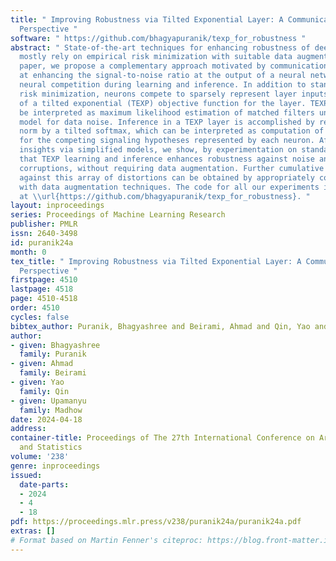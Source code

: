 ```yaml
---
title: " Improving Robustness via Tilted Exponential Layer: A Communication-Theoretic
  Perspective "
software: " https://github.com/bhagyapuranik/texp_for_robustness "
abstract: " State-of-the-art techniques for enhancing robustness of deep networks
  mostly rely on empirical risk minimization with suitable data augmentation. In this
  paper, we propose a complementary approach motivated by communication theory, aimed
  at enhancing the signal-to-noise ratio at the output of a neural network layer via
  neural competition during learning and inference. In addition to standard empirical
  risk minimization, neurons compete to sparsely represent layer inputs by maximization
  of a tilted exponential (TEXP) objective function for the layer. TEXP learning can
  be interpreted as maximum likelihood estimation of matched filters under a Gaussian
  model for data noise. Inference in a TEXP layer is accomplished by replacing batch
  norm by a tilted softmax, which can be interpreted as computation of posterior probabilities
  for the competing signaling hypotheses represented by each neuron. After providing
  insights via simplified models, we show, by experimentation on standard image datasets,
  that TEXP learning and inference enhances robustness against noise and other common
  corruptions, without requiring data augmentation. Further cumulative gains in robustness
  against this array of distortions can be obtained by appropriately combining TEXP
  with data augmentation techniques. The code for all our experiments is available
  at \\url{https://github.com/bhagyapuranik/texp_for_robustness}. "
layout: inproceedings
series: Proceedings of Machine Learning Research
publisher: PMLR
issn: 2640-3498
id: puranik24a
month: 0
tex_title: " Improving Robustness via Tilted Exponential Layer: A Communication-Theoretic
  Perspective "
firstpage: 4510
lastpage: 4518
page: 4510-4518
order: 4510
cycles: false
bibtex_author: Puranik, Bhagyashree and Beirami, Ahmad and Qin, Yao and Madhow, Upamanyu
author:
- given: Bhagyashree
  family: Puranik
- given: Ahmad
  family: Beirami
- given: Yao
  family: Qin
- given: Upamanyu
  family: Madhow
date: 2024-04-18
address:
container-title: Proceedings of The 27th International Conference on Artificial Intelligence
  and Statistics
volume: '238'
genre: inproceedings
issued:
  date-parts:
  - 2024
  - 4
  - 18
pdf: https://proceedings.mlr.press/v238/puranik24a/puranik24a.pdf
extras: []
# Format based on Martin Fenner's citeproc: https://blog.front-matter.io/posts/citeproc-yaml-for-bibliographies/
---
```

